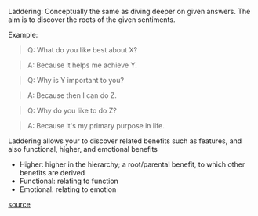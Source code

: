 Laddering: Conceptually the same as diving deeper on given answers. The aim is to discover the roots of the given sentiments.

Example:

> Q: What do you like best about X?

> A: Because it helps me achieve Y.

> Q: Why is Y important to you?

> A: Because then I can do Z.

> Q: Why do you like to do Z?

> A: Because it's my primary purpose in life.

Laddering allows your to discover related benefits such as features, and also functional, higher, and emotional benefits

* Higher: higher in the hierarchy; a root/parental benefit, to which other benefits are derived
* Functional: relating to function
* Emotional: relating to emotion

[source](https://e-focusgroups.com/laddering-technique-market-research/)
